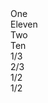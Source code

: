 <!-- .container is main centered wrapper -->
<div class="container">

  <!-- columns should be the immediate child of a .row -->
  <div class="row">
    <div class="one column">One</div>
    <div class="eleven columns">Eleven</div>
  </div>

  <!-- just use a number and class 'column' or 'columns' -->
  <div class="row">
    <div class="two columns">Two</div>
    <div class="ten columns">Ten</div>
  </div>

  <!-- there are a few shorthand columns widths as well -->
  <div class="row">
    <div class="one-third column">1/3</div>
    <div class="two-thirds column">2/3</div>
  </div>
  <div class="row">
    <div class="one-half column">1/2</div>
    <div class="one-half column">1/2</div>
  </div>

</div>